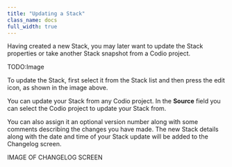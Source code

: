 ```yaml
---
title: "Updating a Stack"
class_name: docs
full_width: true
---
```


Having created a new Stack, you may later want to update the Stack properties or take another Stack snapshot from a Codio project.

TODO:Image

To update the Stack, first select it from the Stack list and then press the edit icon, as shown in the image above.

You can update your Stack from any Codio project. In the **Source** field you can select the Codio project to update your Stack from. 

You can also assign it an optional version number along with some comments describing the changes you have made. The new Stack details along with the date and time of your Stack update will be added to the Changelog screen.

IMAGE OF CHANGELOG SCREEN

